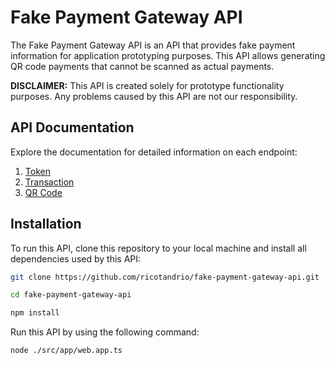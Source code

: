 # Fake Payment Gateway API 

The Fake Payment Gateway API is an API that provides fake payment information for application prototyping purposes. This API allows generating QR code payments that cannot be scanned as actual payments.

**DISCLAIMER:** This API is created solely for prototype functionality purposes. Any problems caused by this API are not our responsibility.

## API Documentation 
Explore the documentation for detailed information on each endpoint:
1. [Token](https://github.com/ricotandrio/fake-payment-gateway-api/blob/master/docs/token.md)
2. [Transaction](https://github.com/ricotandrio/fake-payment-gateway-api/blob/master/docs/transaction.md)
3. [QR Code](https://github.com/ricotandrio/fake-payment-gateway-api/blob/master/docs/qrcode.md)

## Installation
To run this API, clone this repository to your local machine and install all dependencies used by this API:

```bash
git clone https://github.com/ricotandrio/fake-payment-gateway-api.git

cd fake-payment-gateway-api

npm install 
```

Run this API by using the following command:

```bash
node ./src/app/web.app.ts
```
